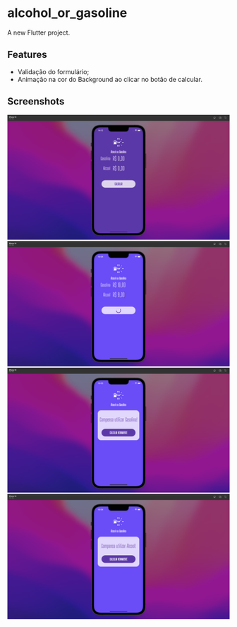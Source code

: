 # alcohol_or_gasoline

A new Flutter project.

## Features
- Validação do formulário;
- Animação na cor do Background ao clicar no botão de calcular.

## Screenshots
<img src="./assets/screenshots/scr1.png" />
<img src="./assets/screenshots/scr2.png" />
<img src="./assets/screenshots/scr3.png" />
<img src="./assets/screenshots/scr4.png" />
